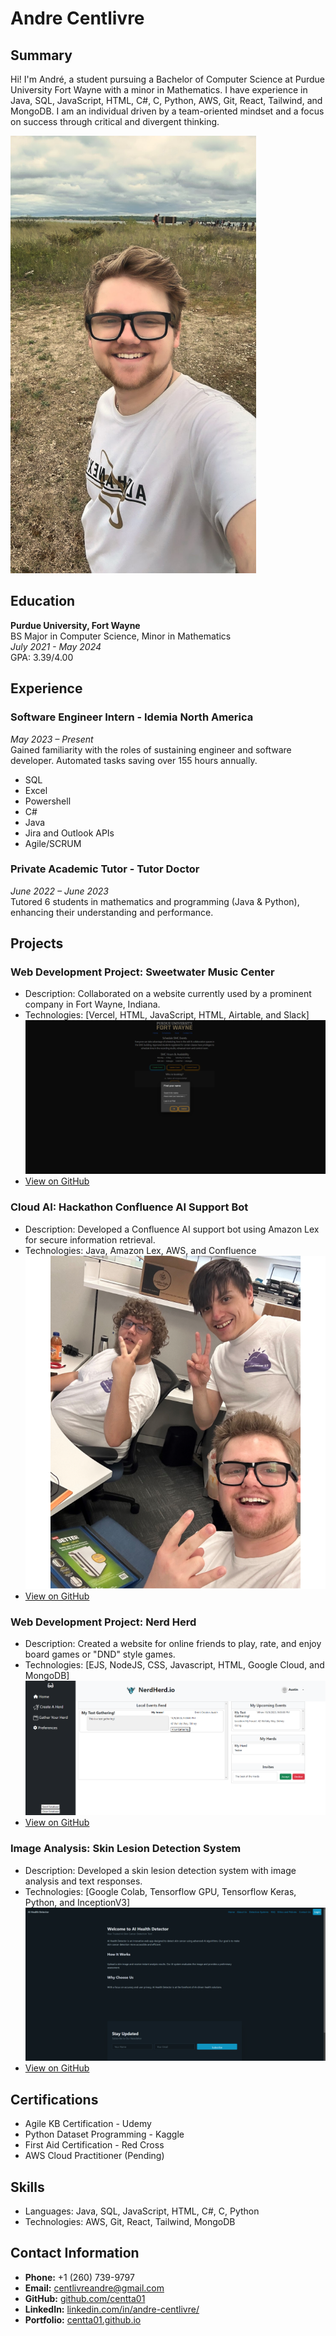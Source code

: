 # Andre Centlivre

## Summary
Hi! I'm André, a student pursuing a Bachelor of Computer Science at Purdue University Fort Wayne with a minor in Mathematics. I have experience in Java, SQL, JavaScript, HTML, C#, C, Python, AWS, Git, React, Tailwind, and MongoDB. I am an individual driven by a team-oriented mindset and a focus on success through critical and divergent thinking.

![Portrait](/Images/portrait.png)

## Education
**Purdue University, Fort Wayne**  
BS Major in Computer Science, Minor in Mathematics  
*July 2021 - May 2024*  
GPA: 3.39/4.00

## Experience

### Software Engineer Intern - Idemia North America
*May 2023 – Present*  
Gained familiarity with the roles of sustaining engineer and software developer. Automated tasks saving over 155 hours annually.
- SQL
- Excel
- Powershell
- C#
- Java
- Jira and Outlook APIs
- Agile/SCRUM

### Private Academic Tutor - Tutor Doctor
*June 2022 – June 2023*  
Tutored 6 students in mathematics and programming (Java & Python), enhancing their understanding and performance.

## Projects

### Web Development Project: Sweetwater Music Center
- Description: Collaborated on a website currently used by a prominent company in Fort Wayne, Indiana.
- Technologies: [Vercel, HTML, JavaScript, HTML, Airtable, and Slack]
![Sweetwater Project Screenshot](/Images/SMC.png)
- [View on GitHub](https://github.com/centta01/MyProjects)

### Cloud AI: Hackathon Confluence AI Support Bot
- Description: Developed a Confluence AI support bot using Amazon Lex for secure information retrieval.
- Technologies: Java, Amazon Lex, AWS, and Confluence
![Hackathon Group Photo](/Images/hackathon.png)
- [View on GitHub](https://github.com/centta01/MyProjects)

### Web Development Project: Nerd Herd
- Description: Created a website for online friends to play, rate, and enjoy board games or "DND" style games.
- Technologies: [EJS, NodeJS, CSS, Javascript, HTML, Google Cloud, and MongoDB]
![Nerd Herd Website Screenshot](/Images/NerdHerd.png)
- [View on GitHub](https://github.com/centta01/NerdHerd)

### Image Analysis: Skin Lesion Detection System
- Description: Developed a skin lesion detection system with image analysis and text responses.
- Technologies: [Google Colab, Tensorflow GPU, Tensorflow Keras, Python, and InceptionV3]
![Skin Lesion Detection System Video](/Images/AI.png)
- [View on GitHub](https://github.com/centta01/PFW_SeniorCapstone_Team2)

## Certifications
- Agile KB Certification - Udemy
- Python Dataset Programming - Kaggle
- First Aid Certification - Red Cross
- AWS Cloud Practitioner (Pending)

## Skills
- Languages: Java, SQL, JavaScript, HTML, C#, C, Python
- Technologies: AWS, Git, React, Tailwind, MongoDB

## Contact Information
- **Phone:** +1 (260) 739-9797
- **Email:** centlivreandre@gmail.com
- **GitHub:** [github.com/centta01](https://github.com/centta01)
- **LinkedIn:** [linkedin.com/in/andre-centlivre/](https://linkedin.com/in/andre-centlivre/)
- **Portfolio:** [centta01.github.io](https://centta01.github.io)


